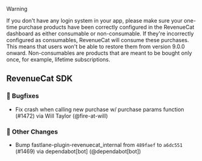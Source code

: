 > [!WARNING]  
> If you don't have any login system in your app, please make sure your one-time purchase products have been correctly configured in the RevenueCat dashboard as either consumable or non-consumable. If they're incorrectly configured as consumables, RevenueCat will consume these purchases. This means that users won't be able to restore them from version 9.0.0 onward.
> Non-consumables are products that are meant to be bought only once, for example, lifetime subscriptions.


## RevenueCat SDK
### 🐞 Bugfixes
* Fix crash when calling new purchase w/ purchase params function (#1472) via Will Taylor (@fire-at-will)

### 🔄 Other Changes
* Bump fastlane-plugin-revenuecat_internal from `489faef` to `a6dc551` (#1469) via dependabot[bot] (@dependabot[bot])
